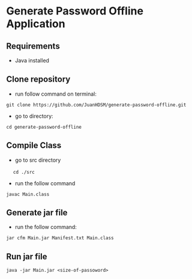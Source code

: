 # Generate Password Offline Application

## Requirements

- Java installed
  

## Clone repository

- run follow command on terminal:
```
git clone https://github.com/JuanHDSM/generate-password-offline.git
```

- go to directory:
```
cd generate-password-offline
```

## Compile Class

- go to src directory

 ```
 cd ./src
 ```

- run the follow command

```
javac Main.class
```

## Generate jar file

-  run the follow command:

```
jar cfm Main.jar Manifest.txt Main.class
```

## Run jar file

```
java -jar Main.jar <size-of-passoword>
```
